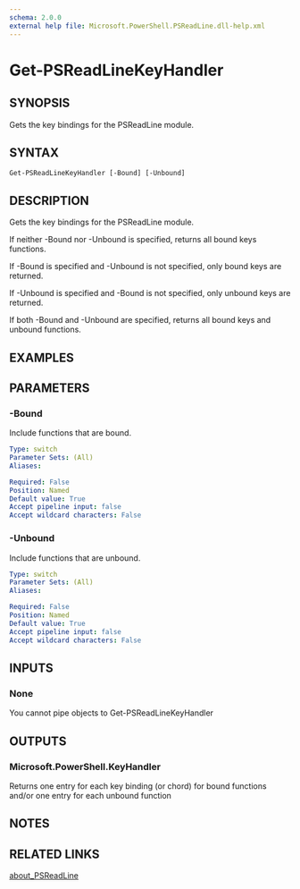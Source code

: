```yaml
---
schema: 2.0.0
external help file: Microsoft.PowerShell.PSReadLine.dll-help.xml
---
```


# Get-PSReadLineKeyHandler

## SYNOPSIS

Gets the key bindings for the PSReadLine module.

## SYNTAX

```
Get-PSReadLineKeyHandler [-Bound] [-Unbound]
```

## DESCRIPTION

Gets the key bindings for the PSReadLine module.

If neither -Bound nor -Unbound is specified, returns all bound keys functions.

If -Bound is specified and -Unbound is not specified, only bound keys are returned.

If -Unbound is specified and -Bound is not specified, only unbound keys are returned.

If both -Bound and -Unbound are specified, returns all bound keys and unbound functions.

## EXAMPLES

## PARAMETERS

### -Bound

Include functions that are bound.

```yaml
Type: switch
Parameter Sets: (All)
Aliases:

Required: False
Position: Named
Default value: True
Accept pipeline input: false
Accept wildcard characters: False
```

### -Unbound

Include functions that are unbound.

```yaml
Type: switch
Parameter Sets: (All)
Aliases:

Required: False
Position: Named
Default value: True
Accept pipeline input: false
Accept wildcard characters: False
```

## INPUTS

### None

You cannot pipe objects to Get-PSReadLineKeyHandler

## OUTPUTS

### Microsoft.PowerShell.KeyHandler

Returns one entry for each key binding (or chord) for bound functions and/or one entry for each unbound function

## NOTES

## RELATED LINKS

[about_PSReadLine]()
